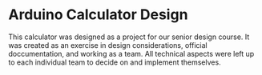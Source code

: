 # Arduino Calculator Design
This calculator was designed as a project for our senior design course. 
It was created as an exercise in design considerations, official doccumentation, and working as a team. 
All technical aspects were left up to each individual team to decide on and implement themselves.
